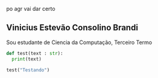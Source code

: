 po agr vai dar certo 

## Vinicius Estevão Consolino Brandi
Sou estudante de Ciencia da Computação, Terceiro Termo

```python
def test(text : str):
  print(text)

test("Testando")
```

